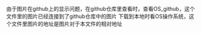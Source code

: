 由于图片在github上的显示问题，在github仓库里查看时，查看OS_github，这个文件里的图片已经连接到了github仓库中的图片
下载到本地时看OS操作系统，这个文件里图片的地址是图片对于本文件的相对地址
